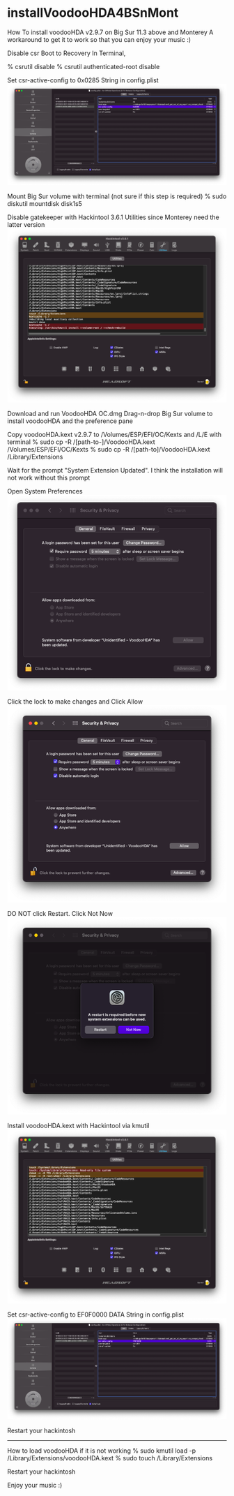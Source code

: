 # installVoodooHDA4BSnMont
How To install voodooHDA v2.9.7 on Big Sur 11.3 above and Monterey
A workaround to get it to work so that you can enjoy your music :)

Disable csr
Boot to Recovery
In Terminal,

% csrutil disable
% csrutil authenticated-root disable

Set csr-active-config to 0x0285 String in config.plist
![Screenshot](https://github.com/yahgoo/installVoodooHDA4BSnMont/blob/main/img/Screenshot%202021-07-02%20at%2011.19.57%20AM.png)

Mount Big Sur volume with terminal (not sure if this step is required)
% sudo diskutil mountdisk disk1s5

Disable gatekeeper with Hackintool 3.6.1 Utilities since Monterey need the latter version 
![Screenshot](https://github.com/yahgoo/installVoodooHDA4BSnMont/blob/main/img/Screenshot%202021-07-02%20at%2011.39.53%20AM.png)

Download and run VoodooHDA OC.dmg
Drag-n-drop Big Sur volume to install voodooHDA and the preference pane

Copy voodooHDA.kext v2.9.7 to /Volumes/ESP/EFI/OC/Kexts and /L/E with terminal
% sudo cp -R /[path-to-]/VoodooHDA.kext /Volumes/ESP/EFI/OC/Kexts
% sudo cp -R /[path-to]/VoodooHDA.kext /Library/Extensions

Wait for the prompt "System Extension Updated". I think the installation will not work without this prompt

Open System Preferences
![Screenshot](https://github.com/yahgoo/installVoodooHDA4BSnMont/blob/main/img/Screenshot%202021-07-02%20at%2011.52.39%20AM.png)

Click the lock to make changes and Click Allow
![Screenshot](https://github.com/yahgoo/installVoodooHDA4BSnMont/blob/main/img/Screenshot%202021-07-02%20at%2011.54.00%20AM.png)

DO NOT click Restart. Click Not Now
![Screenshot](https://github.com/yahgoo/installVoodooHDA4BSnMont/blob/main/img/Screenshot%202021-07-02%20at%2011.54.29%20AM.png)

Install voodooHDA.kext with Hackintool via kmutil
![Screenshot](https://github.com/yahgoo/installVoodooHDA4BSnMont/blob/main/img/Screenshot%202021-07-02%20at%2011.57.55%20AM.png)

Set csr-active-config to EF0F0000 DATA String in config.plist
![Screenshot](https://github.com/yahgoo/installVoodooHDA4BSnMont/blob/main/img/Screenshot%202021-07-02%20at%201.47.08%20PM.png)

Restart your hackintosh


--------
How to load voodooHDA if it is not working
% sudo kmutil load -p /Library/Extensions/voodooHDA.kext
% sudo touch /Library/Extensions

Restart your hackintosh

Enjoy your music :)